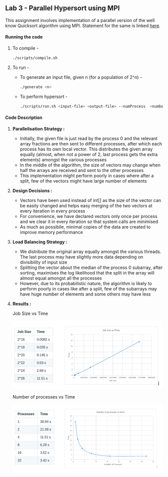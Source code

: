 ## Lab 3 - Parallel Hypersort using MPI

This assignment involves implementation of a parallel version of the well know Quicksort algorithm using MPI. Statement for the same is linked [here](./Statement.pdf).


#### Running the code

1. To compile -

    ```bash
    ./scripts/compile.sh
    ```

2. To run - 

    - To generate an input file, given n (for a population of 2^n) - 
        ```bash
        ./generate <n>
        ```
    
    - To perform hypersort -
        ```bash
        ./scripts/run.sh <input-file> <output-file> --numProcess  <number of processes>
        ```
    

#### Code Description


1. **Parallelisation  Strategy :**

    - Initially, the given file is just read by the process 0 and the relevant array fractions are then sent to different processes, after which each process has its own local vector. This distributes the given array equally (almost, when not a power of 2, last process gets the extra elements) amongst the various processes
    - In the middle of the algorithm, the size of vectors may change when half the arrays are received and sent to the other processes
    - This implementation might perform poorly in cases where after a split, few of the vectors might have large number of elements


2. **Design Decisions :** 

    - Vectors have been used instead of int[] as the size of the vector can be easily changed and helps easy merging of the two vectors at every iteration in every process
    - For convenience, we have declared vectors only once per process and we clear it in every iteration so that system calls are minimised
    - As much as possibile, minimal copies of the data are created to improve memory performance

3. **Load Balancing Strategy :** 

    - We distribute the original array equally amongst the various threads. The last process may have slightly more data depending on divisibility of input size
    - Splitting the vector about the median of the process 0 subarray, after sorting, maximises the log likelihood that the split in the array will almost equal amongst all the processes
    - However, due to its probabilistic nature, the algorithm is likely to perform poorly in cases like after a split, few of the subarrays may have huge number of elements and some others may have less

4. **Results :**

    Job Size vs Time

    ![](plots/jobvstime.png)

    Number of processes vs Time

    ![](./plots/procvstime.png)


<!-- 

| Job Size | Time     |
| -------- | -------- |
| 2^16     | 0.0082 s |
| 2^18     | 0.035 s  |
| 2^20     | 0.145 s  |
| 2^22     | 0.63 s   |
| 2^24     | 2.68 s   |
| 2^26     | 11.51 s  |

![](plots/jobSizeVStime.png)


| Processes | Time    |
| --------- | ------- |
| 1         | 38.94 s |
| 2         | 21.09 s |
| 4         | 11.51 s |
| 8         | 6.28 s  |
| 16        | 3.52 s  |
| 32        | 3.42 s  |

![](plots/numProcsVStime.png)

 -->